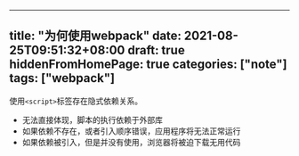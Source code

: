 ---
title: "为何使用webpack"
date: 2021-08-25T09:51:32+08:00
draft: true
hiddenFromHomePage: true
categories: ["note"]
tags: ["webpack"]
----
使用`<script>`标签存在隐式依赖关系。

+ 无法直接体现，脚本的执行依赖于外部库
+ 如果依赖不存在，或者引入顺序错误，应用程序将无法正常运行
+ 如果依赖被引入，但是并没有使用，浏览器将被迫下载无用代码